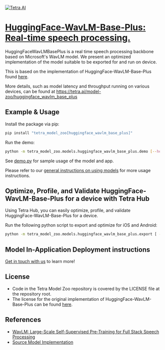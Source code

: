 [![Tetra AI](https://tetra-public-assets.s3.us-west-2.amazonaws.com/model-zoo/logo.svg)](https://tetra.ai/)


# [HuggingFace-WavLM-Base-Plus: Real-time speech processing.](https://tetra.ai/model-zoo/huggingface_wavlm_base_plus)

HuggingFaceWavLMBasePlus is a real time speech processing backbone based on Microsoft's WavLM model. We present an optimized implementation of the model suitable to be exported for and run on device.

This is based on the implementation of HuggingFace-WavLM-Base-Plus found [here](https://huggingface.co/patrickvonplaten/wavlm-libri-clean-100h-base-plus/tree/main).

More details, such as model latency and throughput running on various devices, can be found at https://tetra.ai/model-zoo/huggingface_wavlm_base_plus


## Example & Usage

Install the package via pip:
```bash
pip install "tetra_model_zoo[huggingface_wavlm_base_plus]"
```

Run the demo:
```bash
python -m tetra_model_zoo.models.huggingface_wavlm_base_plus.demo [--help]
```

See [demo.py](demo.py) for sample usage of the model and app.

Please refer to our [general instructions on using models](../../#tetra-model-zoo) for more usage instructions.


## Optimize, Profile, and Validate HuggingFace-WavLM-Base-Plus for a device with Tetra Hub
Using Tetra Hub, you can easily optimize, profile, and validate HuggingFace-WavLM-Base-Plus for a device.

Run the following python script to export and optimize for iOS and Android:
```bash
python -m tetra_model_zoo.models.huggingface_wavlm_base_plus.export [ --help ]
```

## Model In-Application Deployment instructions
<a href="mailto:support@tetra.ai?subject=Request Access for Tetra Hub&body=Interest in using HuggingFace-WavLM-Base-Plus in model zoo for deploying on-device.">Get in touch with us</a> to learn more!


## License
- Code in the Tetra Model Zoo repository is covered by the LICENSE file at the repository root.
- The license for the original implementation of HuggingFace-WavLM-Base-Plus can be found [here](https://github.com/microsoft/unilm/blob/master/LICENSE).


## References
* [WavLM: Large-Scale Self-Supervised Pre-Training for Full Stack Speech Processing](https://arxiv.org/abs/2110.13900)
* [Source Model Implementation](https://huggingface.co/patrickvonplaten/wavlm-libri-clean-100h-base-plus/tree/main)
